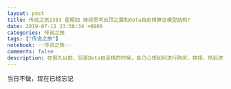 ```yaml
---
layout: post
title: 传说之旅1383 星期四 继续思考云顶之翼和dota自走棋算法模型结构? 
date: 2019-07-11 23:58:34 +0800 
categories: 传说之旅 
tags: ["传说之旅"]
notebook: ☞☞传说之旅☜☜
comments: false
description: 在很久以前，玩耍Dota自走棋的时候，自己心想如何进行购买，抉择，然后进行判定如何购买才是最优解，然后实现获取最高的胜率的办法。然后云顶之翼继续思考!
---
```


当日不做，现在已经忘记